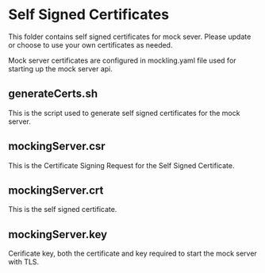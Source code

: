 # Self Signed Certificates

This folder contains self signed certificates for mock sever. Please update or choose to use your own certificates as needed.

Mock server certificates are configured in mockling.yaml file used for starting up the mock server api.

## generateCerts&#46;sh

This is the script used to generate self signed certificates for the mock server.

## mockingServer.csr

This is the Certificate Signing Request for the Self Signed Certificate.

## mockingServer.crt

This is the self signed certificate.

## mockingServer.key

Cerificate key, both the certificate and key required to start the mock server with TLS.

